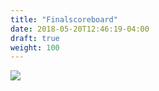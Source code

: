 ```yaml
---
title: "Finalscoreboard"
date: 2018-05-20T12:46:19-04:00
draft: true
weight: 100
---
```


<div class="withBorder">

<img src="../../../images/gen/FinalScoreboard.png" />

</div>

